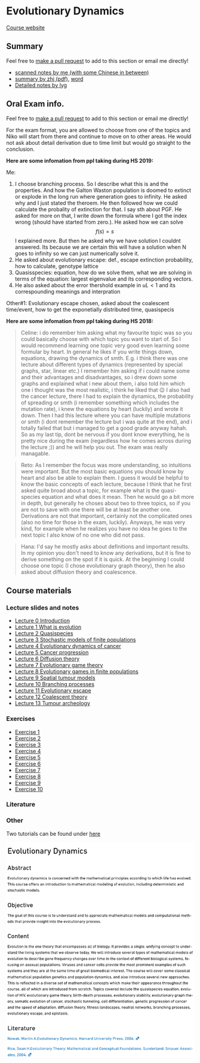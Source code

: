 # Evolutionary Dynamics

[Course website](https://bsse.ethz.ch/cbg/teaching/EvoDyn.html)

## Summary

Feel free to [make a pull request](https://stackoverflow.com/questions/14680711/how-to-do-a-github-pull-request) to add to this section or email me directly!

* [scanned notes by me (with some Chinese in between)]()
* [summary by zhj (pdf)](ed-zhj.pdf), [word](ed-zhj.docx)
* [Detailed notes by lyg]()

## Oral Exam info.

Feel free to [make a pull request](https://stackoverflow.com/questions/14680711/how-to-do-a-github-pull-request) to add to this section or email me directly!

For the exam format, you are allowed to choose from one of the topics and Niko will start from there and continue to move on to other areas. He would not ask about detail derivation due to time limit but would go straight to the conclusion.

**Here are some infomation from ppl taking during HS 2019:**

Me:
1. I choose branching process. So I describe what this is and the properties. And how the Galton Waston population is doomed to extinct or explode in the long run where generation goes to infinity. He asked why and I just stated the theroem. He then followed how we could calculate the probality of extinction for that. I say sth about PGF. He asked for more on that, I write down the formula where I got the index wrong (should have started from zero.). He asked how we can solve $$f(s)=s$$ I explained more. But then he asked why we have solution I couldnt answered. Its because we are certain this will have a solution when N goes to infinity so we can just numerically solve it.
2. He asked about evolutionary escape: def., escape extinction probability, how to calculate, genotype lattice
3. Quasisspecies: equation, how do we solve them, what we are solving in terms of the equation: largest eigenvalue and its corresponding vectors.
4. He also asked about the error thershold example in $uL < 1$ and its correspounding meanings and interpration 

Other#1:
Evolutionary escape chosen, asked about the coalescent time/event, how to get the exponetially distributed time, quasispecis


**Here are some infomation from ppl taking during HS 2018:**

> Celine: i do remember him asking what my favourite topic was so you could basically choose with which topic you want to start of. So I would recommend learning one topic very good even learning some formular by heart. In general he likes if you write things down, equations, drawing the dynamics of smth. E.g. i think there was one lecture about different types of dynamics (represented by special graphs, star, linear etc.) I remember him asking if i could name some and their advantages and disadvantages, so i drew down some graphs and explained what i new about them, i also told him which one i thought was the most realistic, i think he liked that :wink: I also had the cancer lecture, there I had to explain the dynamics, the probability of spreading or smth (i remember something which includes the mutation rate), i knew the equations by heart (luckily) and wrote it down. Then I had this lecture where you can have multiple mutations or smth (i dont remember the lecture but i was quite at the end), and i totally failed that but i managed to get a good grade anyway hahah. So as my last tip, dont be nervous if you dont know everything, he is pretty nice during the exam (regardless how he comes across during the lecture ;)) and he will help you out. The exam was really managable.

> Reto: As I remember the focus was more understanding, so intuitions were important. But the most basic equations you should know by heart and also be able to explain them. I guess it would be helpful to know the basic concepts of each lecture, because I think that he first asked quite broad about a topic, for example what is the quasi-species equation and what does it mean. Then he would go a bit more in depth, but generally he choses about two to three topics, so if you are not to save with one there will be at least be another one. Derivations are not that important, certainly not the complicated ones (also no time for those in the exam, luckily). Anyways, he was very kind, for example when he realizes you have no idea he goes to the next topic I also know of no one who did not pass.

> Hana: I'd say he mostly asks about definitions and important results. In my opinion you don't need to know any derivations, but it is fine to derive something on the spot if it is quick.  At the beginning I could choose one topic (I chose evolutionary graph theory), then he also asked about diffusion theory and coalescence.

## Course materials

### Lecture slides and notes

* [Lecture 0 Introduction](Lectures/00.pdf)
* [Lecture 1 What is evolution](Lectures/01.pdf)
* [Lecture 2 Quasispecies](Lectures/02.pdf)
* [Lecture 3 Stochastic models of finite populations](Lectures/03.pdf)
* [Lecture 4 Evolutionary dynamics of cancer](Lectures/04.pdf)
* [Lecture 5 Cancer progression](Lectures/05.pdf)
* [Lecture 6 Diffusion theory](Lectures/06.pdf)
* [Lecture 7 Evolutionary game theory](Lectures/07.pdf)
* [Lecture 8 Evolutionary games in finite populations](Lectures/08.pdf)
* [Lecture 9 Spatial tumour models](Lectures/09.pdf)
* [Lecture 10 Branching processes](Lectures/10.pdf)
* [Lecture 11 Evolutionary escape](Lectures/11.pdf)
* [Lecture 12 Coalescent theory](Lectures/12.pdf)
* [Lecture 13 Tumour archeology](Lectures/13.pdf)

### Exercises

* [Exercise 1](Exercises/Exercises1.pdf)
* [Exercise 2](Exercises/Exercises2.pdf)
* [Exercise 3](Exercises/Exercises3.pdf)
* [Exercise 4](Exercises/Exercises4.pdf)
* [Exercise 5](Exercises/Exercises5.pdf)
* [Exercise 6](Exercises/Exercises6.pdf)
* [Exercise 7](Exercises/Exercises7.pdf)
* [Exercise 8](Exercises/Exercises8.pdf)
* [Exercise 9](Exercises/Exercises9.pdf)
* [Exercise 10](Exercises/Exercises10.pdf)

### Literature

### Other

Two tutorials can be found under [here](https://github.com/wyq977/wyq977.github.io/tree/master/ETH/evolutionary-dynamics/)

![](course-info.png)
